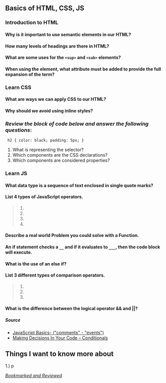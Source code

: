 ## Basics of HTML, CSS, JS

### Introduction to HTML
#### Why is it important to use semantic elements in our HTML?

#### How many levels of headings are there in HTML?

#### What are some uses for the `<sup>` and `<sub>` elements?

#### When using the <abbr> element, what attribute must be added to provide the full expansion of the term?

### Learn CSS

#### What are ways we can apply CSS to our HTML?

#### Why should we avoid using inline styles?

### *Review the block of code below and answer the following questions*:

` h2 {
     color: black;
     padding: 5px;
     }`
   
1. What is representing the selector?
2. Which components are the CSS declarations?
3. Which components are considered properties?

### Learn JS

#### What data type is a sequence of text enclosed in single quote marks?

#### List 4 types of JavaScript operators.

> 1.
> 2.
> 3.
> 4.

#### Describe a real world Problem you could solve with a Function.

#### An if statement checks a `__` and if it evaluates to `___`, then the code block will execute.

#### What is the use of an else if?

#### List 3 different types of comparison operators.

> 1.
> 2.
> 3.

#### What is the difference between the logical operator && and ||?

##### Source
- [JavaScript Basics- ("comments" - "events")](https://developer.mozilla.org/en-US/docs/Learn/Getting_started_with_the_web/JavaScript_basics)
- [Making Decisions In Your Code – Conditionals](https://developer.mozilla.org/en-US/docs/Learn/JavaScript/Building_blocks/conditionals)

## Things I want to know more about 
1.) p

*[Bookmarked and Reviewed](https://chris.beams.io/posts/git-commit/)*
